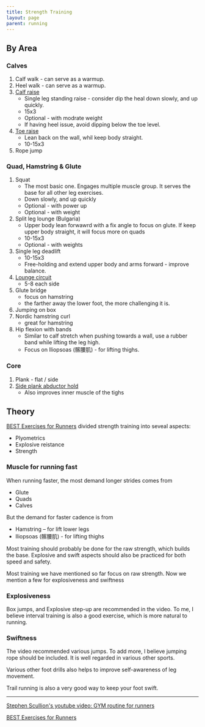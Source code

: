 ```yaml
---
title: Strength Training
layout: page
parent: running
---
```



## By Area

### Calves

1. Calf walk - can serve as a warmup.
1. Heel walk - can serve as a warmup.
1. [Calf raise](https://www.youtube.com/watch?v=c5Kv6-fnTj8)
    * Single leg standing raise - consider dip the heal down slowly, and up quickly.
    * 15x3
    * Optional - with modrate weight
    * If having heel issue, avoid dipping below the toe level.
1. [Toe raise](https://www.youtube.com/watch?v=VzIcGAgBiaM)
    * Lean back on the wall, whil keep body straight.
    * 10-15x3
1. Rope jump

### Quad, Hamstring & Glute

1. Squat
    * The most basic one. Engages multiple muscle group. It serves the base for all other leg exercises.
    * Down slowly, and up quickly
    * Optional - with  power up
    * Optional - with weight
1. Split leg lounge (Bulgaria)
    * Upper body lean forwawrd with a fix angle to focus on glute. If keep upper body straight, it will focus more on quads
    * 10-15x3
    * Optional - with weights
1. Single leg deadlift
    * 10-15x3
    * Free-holding and extend upper body and arms forward - improve balance.
1. [Lounge circuit](https://youtu.be/SnNlrFcXjVU?t=227)
    * 5-8 each side
1. Glute bridge
    * focus on hamstring
    * the farther away the lower foot, the more challenging it is.
1. Jumping on box
1. Nordic hamstring curl
    * great for hamstring
1. Hip flexion with bands
    * Similar to calf stretch when pushing towards a wall, use a rubber band while lifting the leg high.
    * Focus on Iliopsoas (髂腰肌) - for lifting thighs.

### Core

1. Plank - flat / side
1. [Side plank abductor hold](https://youtu.be/SnNlrFcXjVU?t=488)
    * Also improves inner muscle of the tighs

## Theory

[BEST Exercises for Runners](https://youtu.be/GcZJhNi2yOM?si=lOzsqXmWts7HvHCt) divided strength training into seveal aspects:

* Plyometrics
* Explosive reistance
* Strength

### Muscle for running fast

When running faster, the most demand longer strides comes from

* Glute
* Quads
* Calves

But the demand for faster cadence is from

* Hamstring – for lift lower legs
* Iliopsoas (髂腰肌) - for lifting thighs

Most training should probably be done for the raw strength, which builds the base. Explosive and swift aspects should also be practiced for both speed and safety.

Most training we have mentioned so far focus on raw strength. Now we mention a few for explosiveness and swiftness

### Explosiveness

Box jumps, and Explosive step-up are recommended in the video. To me, I believe interval training is also a good exercise, which is more natural to running.

### Swiftness

The video recommended various jumps. To add more, I believe jumping rope should be included. It is well regarded in various other sports.

Various other foot drills also helps to improve self-awareness of leg movement.

Trail running is also a very good way to keep your foot swift.

---

[Stephen Scullion's youtube video: GYM routine for runners](https://youtu.be/SnNlrFcXjVU?si=jZTqNn0CksOiQkXD)

[BEST Exercises for Runners](https://youtu.be/GcZJhNi2yOM?si=lOzsqXmWts7HvHCt)
